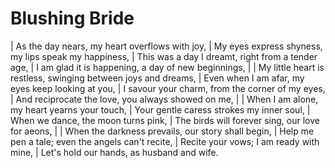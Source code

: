 Blushing Bride
==============

| As the day nears, my heart overflows with joy,
| My eyes express shyness, my lips speak my happiness,
| This was a day I dreamt, right from a tender age,
| I am glad it is happening, a day of new beginnings,
| 
| My little heart is restless, swinging between joys and dreams,
| Even when I am afar, my eyes keep looking at you,
| I savour your charm, from the corner of my eyes,
| And reciprocate the love, you always showed on me,
| 
| When I am alone, my heart yearns your touch,
| Your gentle caress strokes my inner soul,
| When we dance, the moon turns pink,
| The birds will forever sing, our love for aeons,
| 
| When the darkness prevails, our story shall begin,
| Help me pen a tale; even the angels can't recite,
| Recite your vows; I am ready with mine,
| Let's hold our hands, as husband and wife.
